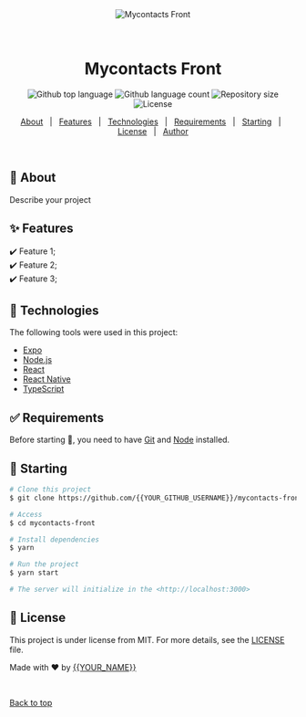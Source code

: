 <div align="center" id="top">
  <img src="./.github/app.gif" alt="Mycontacts Front" />

  &#xa0;

  <!-- <a href="https://mycontactsfront.netlify.app">Demo</a> -->
</div>

<h1 align="center">Mycontacts Front</h1>

<p align="center">
  <img alt="Github top language" src="https://img.shields.io/github/languages/top/{{YOUR_GITHUB_USERNAME}}/mycontacts-front?color=56BEB8">

  <img alt="Github language count" src="https://img.shields.io/github/languages/count/{{YOUR_GITHUB_USERNAME}}/mycontacts-front?color=56BEB8">

  <img alt="Repository size" src="https://img.shields.io/github/repo-size/{{YOUR_GITHUB_USERNAME}}/mycontacts-front?color=56BEB8">

  <img alt="License" src="https://img.shields.io/github/license/{{YOUR_GITHUB_USERNAME}}/mycontacts-front?color=56BEB8">

  <!-- <img alt="Github issues" src="https://img.shields.io/github/issues/{{YOUR_GITHUB_USERNAME}}/mycontacts-front?color=56BEB8" /> -->

  <!-- <img alt="Github forks" src="https://img.shields.io/github/forks/{{YOUR_GITHUB_USERNAME}}/mycontacts-front?color=56BEB8" /> -->

  <!-- <img alt="Github stars" src="https://img.shields.io/github/stars/{{YOUR_GITHUB_USERNAME}}/mycontacts-front?color=56BEB8" /> -->
</p>

<!-- Status -->

<!-- <h4 align="center">
	🚧  Mycontacts Front 🚀 Under construction...  🚧
</h4>
//plugin eslint-react-hooks
<hr> -->

<p align="center">
  <a href="#dart-about">About</a> &#xa0; | &#xa0;
  <a href="#sparkles-features">Features</a> &#xa0; | &#xa0;
  <a href="#rocket-technologies">Technologies</a> &#xa0; | &#xa0;
  <a href="#white_check_mark-requirements">Requirements</a> &#xa0; | &#xa0;
  <a href="#checkered_flag-starting">Starting</a> &#xa0; | &#xa0;
  <a href="#memo-license">License</a> &#xa0; | &#xa0;
  <a href="https://github.com/{{YOUR_GITHUB_USERNAME}}" target="_blank">Author</a>
</p>

<br>

## :dart: About ##

Describe your project

## :sparkles: Features ##

:heavy_check_mark: Feature 1;\
:heavy_check_mark: Feature 2;\
:heavy_check_mark: Feature 3;

## :rocket: Technologies ##

The following tools were used in this project:

- [Expo](https://expo.io/)
- [Node.js](https://nodejs.org/en/)
- [React](https://pt-br.reactjs.org/)
- [React Native](https://reactnative.dev/)
- [TypeScript](https://www.typescriptlang.org/)

## :white_check_mark: Requirements ##

Before starting :checkered_flag:, you need to have [Git](https://git-scm.com) and [Node](https://nodejs.org/en/) installed.

## :checkered_flag: Starting ##

```bash
# Clone this project
$ git clone https://github.com/{{YOUR_GITHUB_USERNAME}}/mycontacts-front

# Access
$ cd mycontacts-front

# Install dependencies
$ yarn

# Run the project
$ yarn start

# The server will initialize in the <http://localhost:3000>
```

## :memo: License ##

This project is under license from MIT. For more details, see the [LICENSE](LICENSE.md) file.


Made with :heart: by <a href="https://github.com/{{YOUR_GITHUB_USERNAME}}" target="_blank">{{YOUR_NAME}}</a>

&#xa0;

<a href="#top">Back to top</a>
